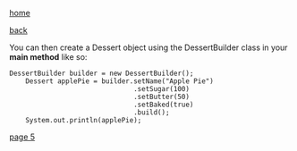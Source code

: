 [home](./page01.md)

[back](./page03.md)

You can then create a Dessert object using the DessertBuilder class in your **main method** like so:

```
DessertBuilder builder = new DessertBuilder();
    Dessert applePie = builder.setName("Apple Pie")
                               .setSugar(100)
                               .setButter(50)
                               .setBaked(true)
                               .build();
    System.out.println(applePie);
```


[page 5](./page05.md)
